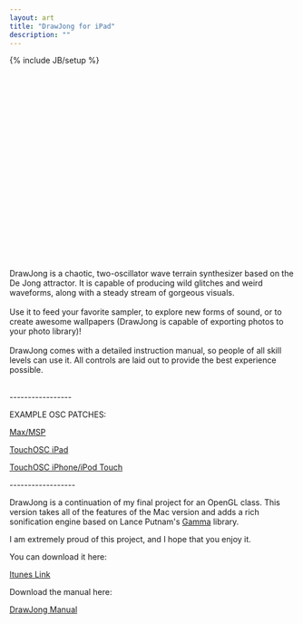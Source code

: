 ```yaml
---
layout: art
title: "DrawJong for iPad"
description: ""
---
```

{% include JB/setup %}

<object width="500" height="331"><param name="allowfullscreen" value="true" /><param name="allowscriptaccess" value="always" /><param name="movie" value="http://vimeo.com/moogaloop.swf?clip_id=24208212&amp;force_embed=1&amp;server=vimeo.com&amp;show_title=1&amp;show_byline=1&amp;show_portrait=1&amp;color=00adef&amp;fullscreen=1&amp;autoplay=0&amp;loop=0" /><embed src="http://vimeo.com/moogaloop.swf?clip_id=24208212&amp;force_embed=1&amp;server=vimeo.com&amp;show_title=1&amp;show_byline=1&amp;show_portrait=1&amp;color=00adef&amp;fullscreen=1&amp;autoplay=0&amp;loop=0" type="application/x-shockwave-flash" allowfullscreen="true" allowscriptaccess="always" width="500" height="331"></embed></object>


  DrawJong is a chaotic, two-oscillator wave terrain synthesizer based on the De Jong attractor. It is capable of producing wild glitches and weird waveforms, along with a steady stream of gorgeous visuals. <br />
  <br />
  Use it to feed your favorite sampler, to explore new forms of sound, or to create awesome wallpapers (DrawJong is capable of exporting photos to your photo library)! <br />
  <br />
  DrawJong comes with a detailed instruction manual, so people of all skill levels can use it. All controls are laid out to provide the best experience possible. <br />
  <br />
<p>-----------------</p>
<p>EXAMPLE OSC PATCHES:</p>
<p><a href="drawjongosccontrol.maxpat">Max/MSP</a></p>
<p><a href="DrawJong.touchosc">TouchOSC iPad</a></p>
<p><a href="DrawJong.touchosc">TouchOSC iPhone/iPod Touch</a></p>
<p>------------------</p>
<p>DrawJong is a continuation of my final project for an OpenGL class. 
This version takes all of the features of the Mac version and adds 
a rich sonification engine based on Lance Putnam's 
<a href="http://mat.ucsb.edu/gamma/">Gamma</a> library.</p> 
<p>I am extremely proud of this project, and I hope that you enjoy it. </p>
<p>You can download it here:</p>
<p><a href="http://itunes.apple.com/us/app/drawjong/id435872616?mt=8">Itunes Link</a></p>

<p>Download the manual here:</p>
<p><a href="DrawJongManual.pdf">DrawJong Manual</a></p>